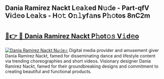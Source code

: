 ## Dania Ramirez Nackt L𝚎a𝚔ed N𝚞𝚍e - Part-qfV Vi𝚍𝚎o L𝚎a𝚔s - H𝚘𝚝 O𝚗𝚕yf𝚊ns P𝚑𝚘tos 8nC2m

# <h2><a href="http://kfe7rp2.oniu.top/?m=Dania+Ramirez+Nackt">🔗👉 🔴 Dania Ramirez Nackt P𝚑ot𝚘𝚜 V𝚒d𝚎o</a></h2>

[![Dania Ramirez Nackt Nu𝚍e𝚜](https://i.imgur.com/0qMVB7G.gif)](http://kfe7rp2.oniu.top/?m=Dania+Ramirez+Nackt)
Digital media provider and amusement giver Dania Ramirez Nackt, famed for disseminating dance and lifestyle content via trending choreographies and short videos. Visionary designer Dania Ramirez Nackt, famed for their groundbreaking designs and commitment to creating beautiful and functional products.  
